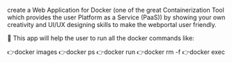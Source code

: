 create a Web Application for Docker (one of the great Containerization Tool which provides the user Platform as a Service (PaaS)) by showing your own creativity and UI/UX designing skills to make the webportal user friendly.

📌 This app will help the user to run all the docker commands like:
 
  👉docker images
  👉docker ps
  👉docker run
  👉docker rm -f
  👉docker exec
